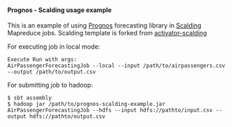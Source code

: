 #### Prognos - Scalding usage example

This is an example of using [Prognos](https://github.com/sathish316/prognos) forecasting library in [Scalding](https://github.com/twitter/scalding#scalding) Mapreduce jobs.
Scalding template is forked from [activator-scalding](https://github.com/deanwampler/activator-scalding)

For executing job in local mode:

```
Execute Run with args:
AirPassengerForecastingJob --local --input /path/to/airpassengers.csv --output /path/to/output.csv
```

For submitting job to hadoop:

```
$ sbt assembly
$ hadoop jar /path/to/prognos-scalding-example.jar AirPassengerForecastingJob --hdfs --input hdfs://pathto/input.csv --output hdfs://pathto/output.csv
```